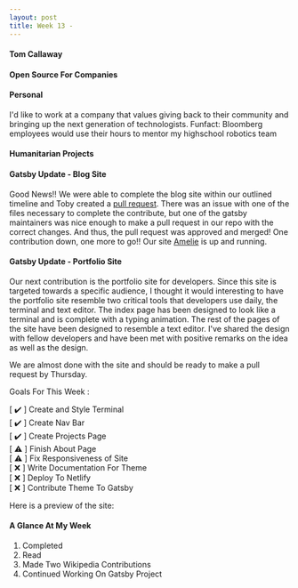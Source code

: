 ```yaml
---
layout: post
title: Week 13 - 
---
```



#### Tom Callaway
<!-- Write your comments about Tom Callaway's blog post. -->

#### Open Source For Companies
<!-- The second article is intended to convince CIO's about the importance of open source for companies. What are your reactions to this article? -->

#### Personal
<!-- Would you want to work in a company that only produced open source software? Why or why not? What would your dream job be? How would you like to see the business of software production in ten years?  -->

I'd like to work at a company that values giving back to their community and bringing up the next generation of technologists.
Funfact: Bloomberg employees would use their hours to mentor my highschool robotics team

#### Humanitarian Projects
<!-- Read this article: https://opensource.com/tags/humanitarian, and browse the projects listed there. Pick one that interests you and write about it in your blog post for Week 13. -->

#### Gatsby Update - Blog Site
Good News!! We were able to complete the blog site within our outlined timeline and Toby created a [pull request]. There was an issue with one of the files necessary to complete the contribute, but one of the gatsby maintainers was nice enough to make a pull request in our repo with the correct changes. And thus, the pull request was approved and merged! One contribution down, one more to go!! Our site [Amelie] is up and running.


#### Gatsby Update - Portfolio Site
Our next contribution is the portfolio site for developers. Since this site is targeted towards a specific audience, I thought it would interesting to have the portfolio site resemble two critical tools that developers use daily, the terminal and text editor. The index page has been designed to look like a terminal and is complete with a typing animation. The rest of the pages of the site have been designed to resemble a text editor. I've shared the design with fellow developers and have been met with positive remarks on the idea as well as the design.

We are almost done with the site and should be ready to make a pull request by Thursday.

Goals For This Week :

[ ✔️ ] Create and Style Terminal <br/>
[ ✔️ ] Create Nav Bar <br/>
[ ✔️ ] Create Projects Page <br/>
[ ⚠️ ] Finish About Page <br/>
[ ⚠️ ] Fix Responsiveness of Site <br/>
[ ❌ ] Write Documentation For Theme <br/>
[ ❌ ] Deploy To Netlify <br/>
[ ❌ ] Contribute Theme To Gatsby <br/>

Here is a preview of the site:






#### A Glance At My Week
1. Completed 
3. Read 
4. Made Two Wikipedia Contributions
5. Continued Working On Gatsby Project


<!-- L I N K S -->
[Amelie]:https://amelie-blog.netlify.com/
[pull request]: https://github.com/gatsbyjs/gatsby/pull/19760

